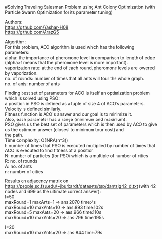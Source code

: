 #Solving Traveling Salesman Problem using Ant Colony Optimization (with Particle Swarm Optimization for its parameter tuning)

Authors:  
https://github.com/Yashar-H08  
https://github.com/ArazG5

Algorithm:  
For this problem, ACO algorithm is used which has the following parameters:  
alpha: the importance of pheromone level in comparison to length of edge (alpha>1 means that the pheromone level is more important).  
vaporization rate: at the end of each round, pheromone levels are lowered by vaporization.  
no. of rounds: number of times that all ants will tour the whole graph.  
no. of ants: number of ants  
  
Finding best set of parameters for ACO is itself an optimization problem which is solved using PSO:  
a position in PSO is defined as a tuple of size 4 of ACO's parameters. Velocity is defined similarly.  
Fitness function is ACO's answer and our goal is to minimize it.  
Also, each parameter has a range (minimum and maximum).  
PSO gives us the best set of parameters which is then used by ACO to give us the optimum answer (closest to minimum tour cost) and  
the path.  
Time complexity: O(INRA(n^3))  
I: number of times that PSO is executed multiplied by number of times that ACO is executed to find fitness of a position  
N: number of particles (for PSO) which is a multiple of number of cities  
R: no. of rounds  
A: no. of ants  
n: number of cities  
  
Results on adjacency matrix on https://people.sc.fsu.edu/~jburkardt/datasets/tsp/dantzig42_d.txt (with 42 nodes and 699 as the ultimate correct answer):  
    I=50  
    maxRound=1 maxAnts=1 => ans:2070   time:4s  
    maxRound=10 maxAnts=10 => ans:893   time:102s  
    maxRound=5 maxAnts=20 => ans:966   time:110s  
    maxRound=10 maxAnts=20 => ans:796   time:195s  
      
   I=20  
   maxRound=10 maxAnts=20 => ans:844   time:79s  
